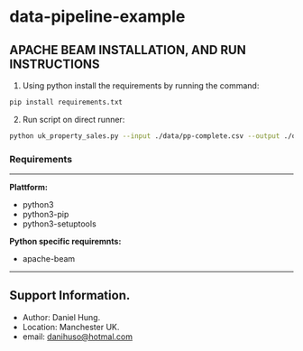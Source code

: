 # data-pipeline-example

## APACHE BEAM INSTALLATION, AND RUN INSTRUCTIONS ##
1) Using python install the requirements by running the command:
```bash
pip install requirements.txt
```
2) Run script on direct runner:
```bash
python uk_property_sales.py --input ./data/pp-complete.csv --output ./output/properties.json
```
### Requirements 

---
__Plattform:__

+ python3
+ python3-pip
+ python3-setuptools

__Python specific requiremnts:__

+ apache-beam
---

## Support Information. ##

* Author: Daniel Hung.
* Location: Manchester UK.
* email: danihuso@hotmal.com